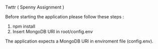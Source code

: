 Twttr ( Spenny Assignment )

Before starting the application please follow these steps :

1. npm install
2. Insert MongoDB URI in root/config.env

The application expects a MongoDB URI in enviroment file (config.env).
